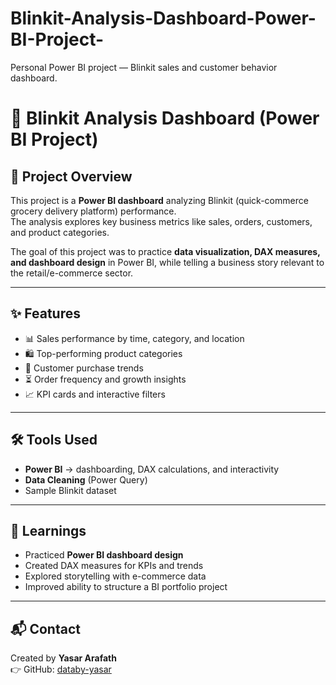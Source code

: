 # Blinkit-Analysis-Dashboard-Power-BI-Project-
Personal Power BI project — Blinkit sales and customer behavior dashboard.

# 🛒 Blinkit Analysis Dashboard (Power BI Project)

## 📌 Project Overview  
This project is a **Power BI dashboard** analyzing Blinkit (quick-commerce grocery delivery platform) performance.  
The analysis explores key business metrics like sales, orders, customers, and product categories.  

The goal of this project was to practice **data visualization, DAX measures, and dashboard design** in Power BI, while telling a business story relevant to the retail/e-commerce sector.

---

## ✨ Features  
- 📊 Sales performance by time, category, and location  
- 🛍️ Top-performing product categories  
- 👥 Customer purchase trends  
- ⏳ Order frequency and growth insights  
- 📈 KPI cards and interactive filters  

---

## 🛠 Tools Used  
- **Power BI** → dashboarding, DAX calculations, and interactivity  
- **Data Cleaning** (Power Query)  
- Sample Blinkit dataset  

---

## 🎯 Learnings  
- Practiced **Power BI dashboard design**  
- Created DAX measures for KPIs and trends  
- Explored storytelling with e-commerce data  
- Improved ability to structure a BI portfolio project  

---

## 📬 Contact  
Created by **Yasar Arafath**  
👉 GitHub: [databy-yasar](https://github.com/databy-yasar)
